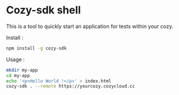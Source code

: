 # Cozy-sdk shell

This is a tool to quickly start an application for tests within your cozy.

Install :

```bash
npm install -g cozy-sdk
```

Usage :

```bash
mkdir my-app
cd my-app
echo '<p>Hello World !</p>' > index.html
cozy-sdk . --remote https://yourcozy.cozycloud.cc
```
